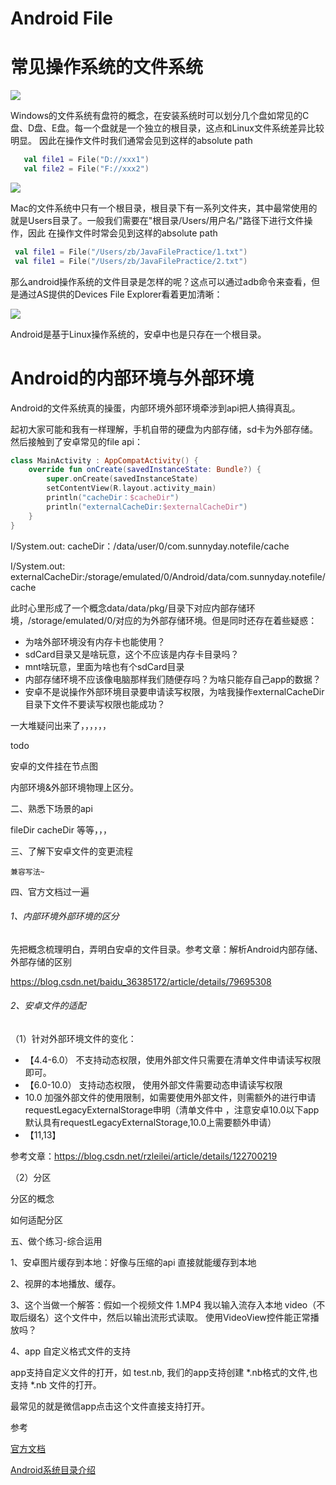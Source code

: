 # Android File

# 常见操作系统的文件系统

![](https://gitee.com/sunnnydaydev/my-pictures/raw/master/github/file/win.png)

Windows的文件系统有盘符的概念，在安装系统时可以划分几个盘如常见的C盘、D盘、E盘。每一个盘就是一个独立的根目录，这点和Linux文件系统差异比较明显。
因此在操作文件时我们通常会见到这样的absolute path
```kotlin
   val file1 = File("D://xxx1")
   val file2 = File("F://xxx2")
```

![](https://gitee.com/sunnnydaydev/my-pictures/raw/master/github/file/file_mac.png)

Mac的文件系统中只有一个根目录，根目录下有一系列文件夹，其中最常使用的就是Users目录了。一般我们需要在"根目录/Users/用户名/"路径下进行文件操作，因此
在操作文件时常会见到这样的absolute path

```kotlin
 val file1 = File("/Users/zb/JavaFilePractice/1.txt")
 val file1 = File("/Users/zb/JavaFilePractice/2.txt")
```

那么android操作系统的文件目录是怎样的呢？这点可以通过adb命令来查看，但是通过AS提供的Devices File Explorer看着更加清晰：

![](https://gitee.com/sunnnydaydev/my-pictures/raw/master/github/file/android.png)

Android是基于Linux操作系统的，安卓中也是只存在一个根目录。

# Android的内部环境与外部环境

Android的文件系统真的操蛋，内部环境外部环境牵涉到api把人搞得真乱。

起初大家可能和我有一样理解，手机自带的硬盘为内部存储，sd卡为外部存储。然后接触到了安卓常见的file api：

```kotlin
class MainActivity : AppCompatActivity() {
    override fun onCreate(savedInstanceState: Bundle?) {
        super.onCreate(savedInstanceState)
        setContentView(R.layout.activity_main)
        println("cacheDir：$cacheDir")
        println("externalCacheDir:$externalCacheDir")
    }
}
```
I/System.out: cacheDir：/data/user/0/com.sunnyday.notefile/cache

I/System.out: externalCacheDir:/storage/emulated/0/Android/data/com.sunnyday.notefile/cache

此时心里形成了一个概念data/data/pkg/目录下对应内部存储环境，/storage/emulated/0/对应的为外部存储环境。但是同时还存在着些疑惑：

- 为啥外部环境没有内存卡也能使用？
- sdCard目录又是啥玩意，这个不应该是内存卡目录吗？
- mnt啥玩意，里面为啥也有个sdCard目录
- 内部存储环境不应该像电脑那样我们随便存吗？为啥只能存自己app的数据？
- 安卓不是说操作外部环境目录要申请读写权限，为啥我操作externalCacheDir目录下文件不要读写权限也能成功？

一大堆疑问出来了，，，，，，

todo

安卓的文件挂在节点图

内部环境&外部环境物理上区分。

二、熟悉下场景的api

   fileDir 
   cacheDir
   等等，，，

三、了解下安卓文件的变更流程

    兼容写法~


四、官方文档过一遍


###### 1、内部环境外部环境的区分

先把概念梳理明白，弄明白安卓的文件目录。参考文章：解析Android内部存储、外部存储的区别

https://blog.csdn.net/baidu_36385172/article/details/79695308

###### 2、安卓文件的适配

（1）针对外部环境文件的变化：

- 【4.4-6.0） 不支持动态权限，使用外部文件只需要在清单文件申请读写权限即可。
- 【6.0-10.0）  支持动态权限， 使用外部文件需要动态申请读写权限
- 10.0 加强外部文件的使用限制，如需要使用外部文件，则需额外的进行申请requestLegacyExternalStorage申明（清单文件中
  ，注意安卓10.0以下app默认具有requestLegacyExternalStorage,10.0上需要额外申请）
- 【11,13】

参考文章：https://blog.csdn.net/rzleilei/article/details/122700219

（2）分区

分区的概念

如何适配分区


五、做个练习-综合运用

1、安卓图片缓存到本地：好像与压缩的api 直接就能缓存到本地

2、视屏的本地播放、缓存。

3、这个当做一个解答：假如一个视频文件 1.MP4 我以输入流存入本地  video（不取后缀名）这个文件中，然后以输出流形式读取。 使用VideoView控件能正常播放吗？

4、app 自定义格式文件的支持

app支持自定义文件的打开，如 test.nb, 我们的app支持创建 *.nb格式的文件,也支持 *.nb 文件的打开。

最常见的就是微信app点击这个文件直接支持打开。

参考

[官方文档](https://developer.android.google.cn/guide/topics/data?hl=zh-cn)

[Android系统目录介绍](https://blog.csdn.net/abc6368765/article/details/125403212)
